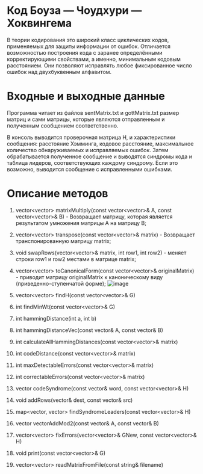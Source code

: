 # Код Боуза — Чоудхури — Хоквингема
В теории кодирования это широкий класс циклических кодов, применяемых для защиты информации от ошибок. Отличается возможностью построения кода с заранее определёнными корректирующими свойствами, а именно, минимальным кодовым расстоянием. Они позволяют исправлять любое фиксированное число ошибок над двухбуквенным алфавитом.
# Входные и выходные данные
Программа читает из файлов sentMatrix.txt и gottMatrix.txt размер матриц и сами матрицы, которые являются отправленным и полученным сообщением соответственно. 

В консоль выводится проверочная матрица H, и характеристики сообщения: расстояние Хэмминга, кодовое расстояние, максимальное количество обнаруживаемых и исправляемых ошибок.
Затем обрабатывается полученное сообщение и выводятся синдромы кода и таблица лидеров, соответствующих каждому синдрому.
Если это возможно, выводится сообщение с исправленными ошибками.

# Описание методов 
1. vector<vector<int>> matrixMultiply(const vector<vector<int>>& A, const vector<vector<int>>& B) - Возвращает матрицу, которая является результатом умножения матрицы A на матрицу B;
2. vector<vector<int>> transpose(const vector<vector<int>>& matrix) - Возвращает транспонированную матрицу matrix;
3. void swapRows(vector<vector<int>>& matrix, int row1, int row2) - меняет строки row1 и row2 местами в матрице matrix;
4. vector<vector<int>> toCanonicalForm(const vector<vector<int>>& originalMatrix) - приводит матрицу originalMatrix к каноническому виду (приведенно-ступенчатой форме);
   ![image](https://github.com/user-attachments/assets/3eeafe54-a2d7-4201-b58b-aa47b3c818a0)

7. vector<vector<int>> findH(const vector<vector<int>>& G)
8. int findMinWt(const vector<vector<int>>& G)
9. int hammingDistance(int a, int b)
10. int hammingDistanceVec(const vector<int>& A, const vector<int>& B)
11. int calculateAllHammingDistances(const vector<vector<int>>& matrix)
12. int codeDistance(const vector<vector<int>>& matrix)
13. int maxDetectableErrors(const vector<vector<int>>& matrix)
14. int correctableErrors(const vector<vector<int>>& matrix)
15. vector<int> codeSyndrome(const vector<int>& word, const vector<vector<int>>& H)
16. void addRows(vector<int>& dest, const vector<int>& src)
17. map<vector<int>, vector<int>> findSyndromeLeaders(const vector<vector<int>>& H)
18. vector<int> vectorAddMod2(const vector<int>& A, const vector<int>& B)
19. vector<vector<int>> fixErrors(vector<vector<int>>& GNew, const vector<vector<int>>& H)
20. void print(const vector<vector<int>>& G)
21. vector<vector<int>> readMatrixFromFile(const string& filename)
